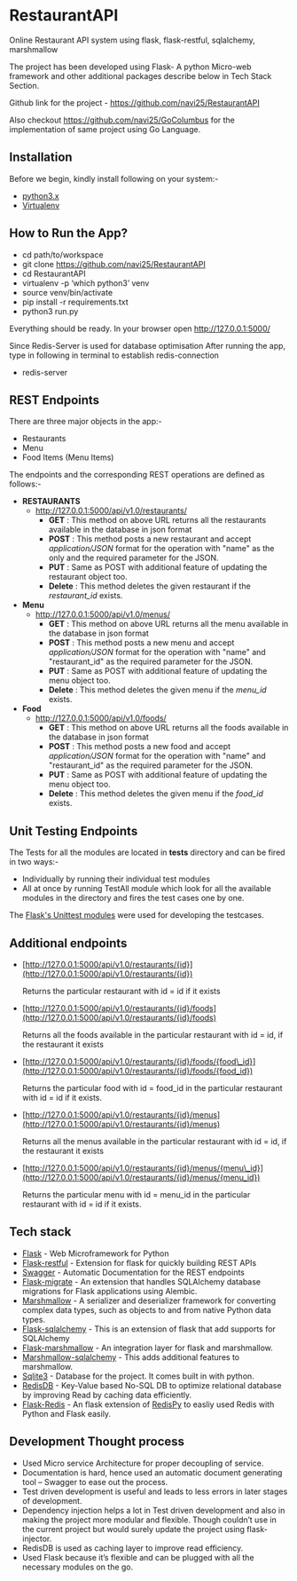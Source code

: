 RestaurantAPI
=============

Online Restaurant API system using flask, flask-restful, sqlalchemy,
marshmallow

The project has been developed using Flask- A python Micro-web framework
and other additional packages describe below in Tech Stack Section.

Github link for the project - <https://github.com/navi25/RestaurantAPI>

Also checkout <https://github.com/navi25/GoColumbus> for the implementation of same project using Go Language.

Installation
------------

Before we begin, kindly install following on your system:-

-   [python3.x](http://www.python.org)
-   [Virtualenv](https://virtualenv.pypa.io/en/stable/)

How to Run the App?
-------------------

-   cd path/to/workspace
-   git clone <https://github.com/navi25/RestaurantAPI>
-   cd RestaurantAPI
-   virtualenv -p ‘which python3’ venv
-   source venv/bin/activate
-   pip install -r requirements.txt
-   python3 run.py

Everything should be ready. In your browser open
<http://127.0.0.1:5000/>

Since Redis-Server is used for database optimisation
After running the app, type in following in terminal to establish
redis-connection

- redis-server

REST Endpoints
--------------

There are three major objects in the app:-

-   Restaurants
-   Menu
-   Food Items (Menu Items)

The endpoints and the corresponding REST operations are defined as
follows:-

-   **RESTAURANTS**
    -   <http://127.0.0.1:5000/api/v1.0/restaurants/>
        -   **GET** : This method on above URL returns all the
            restaurants available in the database in json format
        -   **POST** : This method posts a new restaurant and accept
            *application/JSON* format for the operation with "name" as
            the only and the required parameter for the JSON.
        -   **PUT** : Same as POST with additional feature of updating
            the restaurant object too.
        -   **Delete** : This method deletes the given restaurant if the
            *restaurant\_id* exists.
-   **Menu**
    -   <http://127.0.0.1:5000/api/v1.0/menus/>
        -   **GET** : This method on above URL returns all the menu
            available in the database in json format
        -   **POST** : This method posts a new menu and accept
            *application/JSON* format for the operation with "name" and
            "restaurant\_id" as the required parameter for the JSON.
        -   **PUT** : Same as POST with additional feature of updating
            the menu object too.
        -   **Delete** : This method deletes the given menu if the
            *menu\_id* exists.
-   **Food**
    -   <http://127.0.0.1:5000/api/v1.0/foods/>
        -   **GET** : This method on above URL returns all the foods
            available in the database in json format
        -   **POST** : This method posts a new food and accept
            *application/JSON* format for the operation with "name" and
            "restaurant\_id" as the required parameter for the JSON.
        -   **PUT** : Same as POST with additional feature of updating
            the menu object too.
        -   **Delete** : This method deletes the given menu if the
            *food\_id* exists.

Unit Testing Endpoints
----------------------

The Tests for all the modules are located in **tests** directory and can be fired
in two ways:-
- Individually by running their individual test modules
- All at once by running TestAll module which look for all the available modules
in the directory and fires the test cases one by one.

The [Flask's Unittest modules](http://flask.pocoo.org/docs/0.12/testing/) were used for developing the testcases.

Additional endpoints
--------------------

 -   [http://127.0.0.1:5000/api/v1.0/restaurants/{id}](http://127.0.0.1:5000/api/v1.0/restaurants/{id})

     Returns the particular restaurant with id = id if it exists

 -   [http://127.0.0.1:5000/api/v1.0/restaurants/{id}/foods](http://127.0.0.1:5000/api/v1.0/restaurants/{id}/foods)

     Returns all the foods available in the particular restaurant with
     id = id, if the restaurant it exists

 -   [http://127.0.0.1:5000/api/v1.0/restaurants/{id}/foods/{food\_id}](http://127.0.0.1:5000/api/v1.0/restaurants/{id}/foods/{food_id})

     Returns the particular food with id = food\_id in the particular
     restaurant with id = id if it exists.

 -   [http://127.0.0.1:5000/api/v1.0/restaurants/{id}/menus](http://127.0.0.1:5000/api/v1.0/restaurants/{id}/menus)

     Returns all the menus available in the particular restaurant with
     id = id, if the restaurant it exists

 -   [http://127.0.0.1:5000/api/v1.0/restaurants/{id}/menus/{menu\_id}](http://127.0.0.1:5000/api/v1.0/restaurants/{id}/menus/{menu_id})

     Returns the particular menu with id = menu\_id in the particular
     restaurant with id = id if it exists.

Tech stack
----------

-   [Flask](http://flask.pocoo.org/) - Web Microframework for Python
-   [Flask-restful](https://flask-restful.readthedocs.io/en/latest/) -
    Extension for flask for quickly building REST APIs
-   [Swagger](https://swagger.io/) - Automatic Documentation for the
    REST endpoints
-   [Flask-migrate](https://flask-migrate.readthedocs.io/en/latest/) -
    An extension that handles SQLAlchemy database migrations for Flask
    applications using Alembic.
-   [Marshmallow](https://marshmallow.readthedocs.io) - A serializer and
    deserializer framework for converting complex data types, such as
    objects to and from native Python data types.
-   [Flask-sqlalchemy](http://flask-sqlalchemy.pocoo.org/) - This is an
    extension of flask that add supports for SQLAlchemy
-   [Flask-marshmallow](https://flask-marshmallow.readthedocs.io/en/latest/) - An integration layer for flask and marshmallow.
-   [Marshmallow-sqlalchemy](https://marshmallow-sqlalchemy.readthedocs.io/en/latest/) - This adds additional features to marshmallow.
-   [Sqlite3](https://www.sqlite.org/index.html) - Database for the
    project. It comes built in with python.
-   [RedisDB](https://redis.io/) - Key-Value based No-SQL DB to optimize relational
database by improving Read by caching data efficiently.
-   [Flask-Redis](https://github.com/underyx/flask-redis) - An flask extension of [RedisPy](http://redis-py.readthedocs.io/en/latest/)
    to easliy used Redis with Python and Flask easily.

Development Thought process
---------------------------

-   Used Micro service Architecture for proper decoupling of service.
-   Documentation is hard, hence used an automatic document generating
    tool – Swagger to ease out the process.
-   Test driven development is useful and leads to less errors in later
    stages of development.
-   Dependency injection helps a lot in Test driven development and also
    in making the project more modular and flexible. Though couldn’t use
    in the current project but would surely update the project using
    flask-injector.
-   RedisDB is used as caching layer to improve read efficiency.
-   Used Flask because it’s flexible and can be plugged with all the
    necessary modules on the go.


